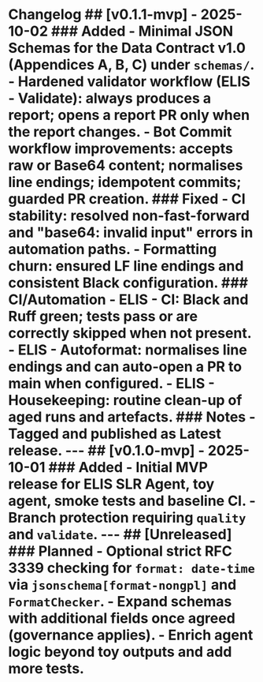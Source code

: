 # Changelog <!--   Format: Keep a Changelog (human-readable), semantic-ish versions, newest first.   All dates in UTC (YYYY-MM-DD). This file is the human source of truth for what changed. -->  ## [v0.1.1-mvp] - 2025-10-02 ### Added - Minimal JSON Schemas for the Data Contract v1.0 (Appendices A, B, C) under `schemas/`. - Hardened validator workflow (ELIS - Validate): always produces a report; opens a report PR only when the report changes. - Bot Commit workflow improvements: accepts raw or Base64 content; normalises line endings; idempotent commits; guarded PR creation.  ### Fixed - CI stability: resolved non-fast-forward and "base64: invalid input" errors in automation paths. - Formatting churn: ensured LF line endings and consistent Black configuration.  ### CI/Automation - ELIS - CI: Black and Ruff green; tests pass or are correctly skipped when not present. - ELIS - Autoformat: normalises line endings and can auto-open a PR to main when configured. - ELIS - Housekeeping: routine clean-up of aged runs and artefacts.  ### Notes - Tagged and published as **Latest** release.  ---  ## [v0.1.0-mvp] - 2025-10-01 ### Added - Initial MVP release for ELIS SLR Agent, toy agent, smoke tests and baseline CI. - Branch protection requiring `quality` and `validate`.  ---  ## [Unreleased] ### Planned - Optional strict RFC 3339 checking for `format: date-time` via `jsonschema[format-nongpl]` and `FormatChecker`. - Expand schemas with additional fields once agreed (governance applies). - Enrich agent logic beyond toy outputs and add more tests.  <!--   Historical notes:   - Keep entries concise.   - Use neutral, UK English phrasing.   - One release = one section; automation-only tweaks may be grouped. -->